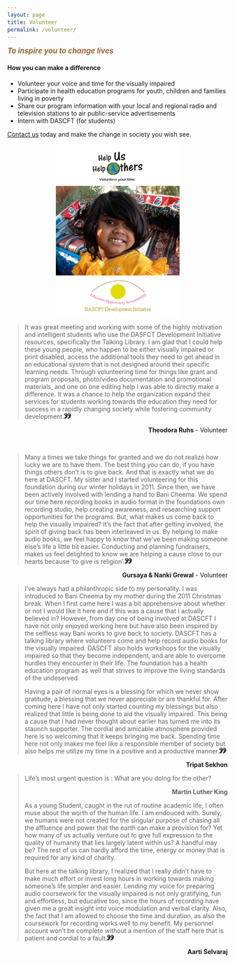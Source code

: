 ```yaml
---
layout: page
title: Volunteer
permalink: /volunteer/
---
```


<div class="right"><em style="font-style: italic; font-weight: bold; color: #9b6735; font-size: 1.2em;"> To inspire you to change lives</em></div>
<h4>How you can make a difference</h4>
<ul>
<li>Volunteer your voice and time for the visually impaired</li>
<li>Participate in health education programs for youth, children and families living in poverty</li>
<li>Share our program information with your local and regional radio and television stations to air public-service advertisements</li>
<li>Intern with DASCFT (for students)</li>
</ul>
<p><a title="Contact Us" href="/Contact">Contact us</a> today and make the change in society you wish see.</p>
<p><a href="/Contact"><img style="display: block; margin-left: auto; margin-right: auto;" title="Volunteer with Cheematrust" src="/images/volunteerCent.png" alt="Volunteer with Cheematrust" /></a></p>
<blockquote>It was great meeting and working with some of the highly motivation and intelligent students who use the DASFCT Development Initiative resources, specifically the Talking Library. I am glad that I could help these young people, who happen to be either visually impaired or print disabled, access the additional tools they need to get ahead in an educational system that is not designed around their specific learning needs. Through volunteering time for things like grant and program proposals, photo/video documentation and promotional materials, and one on one editing help I was able to directly make a difference. It was a chance to help the organization expand their services for students working towards the education they need for success in a rapidly changing society while fostering community development.<img src="/images/invertedquote.gif" alt="" /></blockquote>
<p align="right"><strong>Theodora Ruhs</strong> - Volunteer</p>
<div class="clear">&nbsp;</div>
<blockquote>Many a times we take things for granted and we do not realize how lucky we are to have them. The best thing you can do, if you have things others don&rsquo;t is to give back. And that is exactly what we do here at DASCFT. My sister and I started volunteering for this foundation during our winter holidays in 2011. Since then, we have been actively involved with lending a hand to Bani Cheema. We spend our time here recording books in audio format in the foundations own recording studio, help creating awareness, and researching support opportunities for the programs. But, what makes us come back to help the visually impaired? It&rsquo;s the fact that after getting involved, the spirit of giving back has been interleaved in us. By helping to make audio books, we feel happy to know that we've been making someone else&rsquo;s life a little bit easier. Conducting and planning fundraisers, makes us feel delighted to know we are helping a cause close to our hearts because 'to give is religion'.<img src="/images/invertedquote.gif" alt="" /></blockquote>
<p align="right"><strong>Gursaya &amp; Nanki Grewal</strong> - Volunteer</p>
<blockquote>
<p>I&rsquo;ve always had a philanthropic side to my personality. I was introduced to Bani Cheema by my mother during the 2011 Christmas break. When I first came here I was a bit apprehensive about whether or not I would like it here and if this was a cause that I actually believed in? However, from day one of being involved at DASCFT I have not only enjoyed working here but have also been inspired by the selfless way Bani works to give back to society. DASCFT has a talking library where volunteers come and help record audio books for the visually impaired. DASCFT also holds workshops for the visually impaired so that they become independent, and are able to overcome hurdles they encounter in their life. The foundation has a health education program as well that strives to improve the living standards of the undeserved.</p>
<p>Having a pair of normal eyes is a blessing for which we never show gratitude, a blessing that we never appreciate or are thankful for. After coming here I have not only started counting my blessings but also realized that little is being done to aid the visually impaired. This being a cause that I had never thought about earlier has turned me into its staunch supporter. The cordial and amicable atmosphere provided here is so welcoming that it keeps bringing me back. Spending time here not only makes me feel like a responsible member of society but also helps me utilize my time in a positive and a productive manner.<img src="/images/invertedquote.gif" alt="" /></p>
</blockquote>
<p align="right"><strong>Tripat Sekhon </strong></p>
<blockquote>Life&rsquo;s most urgent question is : What are you doing for the other?
<p align="right"><strong>Martin Luther King</strong></p>
<p>As a young Student, caught in the rut of routine academic life, I often muse about the worth of the human life. I am endouced with. Surely, we humans were not created for the singular purpose of chasing all the affluence and power that the earth can make a provision for? Yet how many of us actually venture out to give full expression to the quality of humanity that lies largely latent within us? A handful may be? The rest of us can hardly afford the time, energy or money that is required for any kind of charity.</p>
<p>But here at the talking library, I realized that I really didn&rsquo;t have to make much effort or invest long hours in working towards making someone&rsquo;s life simpler and easier. Lending my voice for preparing audio coursework for the visually impaired is not only gratifying, fun and effortless, but educative too, since the hours of recording have given me a great insight into voice modulation and verbal clarity. Also, the fact that I am allowed to choose the time and duration, as also the coursework for recording works well to my benefit. My personnel account won&rsquo;t be complete without a mention of the staff here that is patient and cordial to a fault.<img src="/images/invertedquote.gif" alt="" /></p>
</blockquote>
<p align="right"><strong>Aarti Selvaraj </strong></p>
